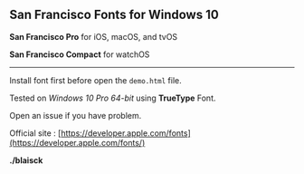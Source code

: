 ## San Francisco Fonts for Windows 10

__San Francisco Pro__ for iOS, macOS, and tvOS

__San Francisco Compact__ for watchOS 

---

Install font first before open the `demo.html` file.

Tested on _Windows 10 Pro 64-bit_ using __TrueType__ Font. 
 
Open an issue if you have problem. 

Official site : [https://developer.apple.com/fonts](https://developer.apple.com/fonts/)

__./blaisck__
